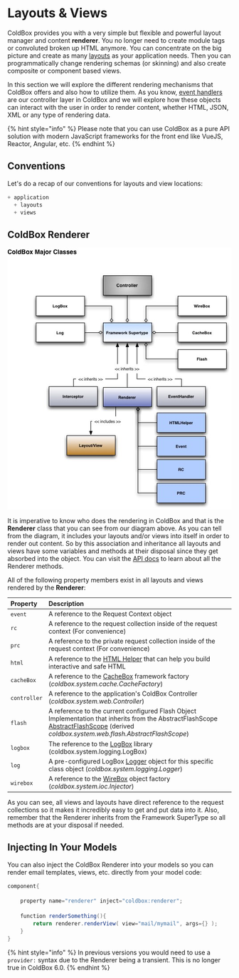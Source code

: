 # Layouts & Views

ColdBox provides you with a very simple but flexible and powerful layout manager and content **renderer**. You no longer need to create module tags or convoluted broken up HTML anymore. You can concentrate on the big picture and create as many [layouts](../../getting-started/configuration/coldbox.cfc/configuration-directives/layouts.md) as your application needs. Then you can programmatically change rendering schemas \(or skinning\) and also create composite or component based views.

In this section we will explore the different rendering mechanisms that ColdBox offers and also how to utilize them. As you know, [event handlers](../event-handlers/) are our controller layer in ColdBox and we will explore how these objects can interact with the user in order to render content, whether HTML, JSON, XML or any type of rendering data.

{% hint style="info" %}
Please note that you can use ColdBox as a pure API solution with modern JavaScript frameworks for the front end like VueJS, Reactor, Angular, etc.
{% endhint %}

## Conventions

Let's do a recap of our conventions for layouts and view locations:

```javascript
+ application
  + layouts
  + views
```

## ColdBox Renderer

![](../../.gitbook/assets/coldboxmajorclasses.jpg)

It is imperative to know who does the rendering in ColdBox and that is the **Renderer** class that you can see from our diagram above. As you can tell from the diagram, it includes your layouts and/or views into itself in order to render out content. So by this association and inheritance all layouts and views have some variables and methods at their disposal since they get absorbed into the object. You can visit the [API docs](http://apidocs.ortussolutions.com/coldbox/current) to learn about all the Renderer methods.

All of the following property members exist in all layouts and views rendered by the **Renderer**:

| **Property** | **Description** |
| :--- | :--- |
| `event` | A reference to the Request Context object |
| `rc` | A reference to the request collection inside of the request context \(For convenience\) |
| `prc` | A reference to the private request collection inside of the request context \(For convenience\) |
| `html` | A reference to the [HTML Helper](../../digging-deeper/html-helper.md)  that can help you build interactive and safe HTML |
| `cacheBox` | A reference to the [CacheBox](http://wiki.coldbox.org/wiki/CacheBox.cfm) framework factory \(_coldbox.system.cache.CacheFactory_\) |
| `controller` | A reference to the application's ColdBox Controller \(_coldbox.system.web.Controller_\) |
| `flash` | A reference to the current configured Flash Object Implementation that inherits from the AbstractFlashScope [AbstractFlashScope](http://www.coldbox.org/api) \(derived _coldbox.system.web.flash.AbstractFlashScope_\) |
| `logbox` | The reference to the [LogBox](http://wiki.coldbox.org/wiki/LogBox.cfm) library \(coldbox.system.logging.LogBox\) |
| `log` | A pre-configured LogBox [Logger](http://wiki.coldbox.org/wiki/LogBox.cfm) object for this specific class object \(_coldbox.system.logging.Logger_\) |
| `wirebox` | A reference to the [WireBox](http://wiki.coldbox.org/wiki/WireBox.cfm) object factory \(_coldbox.system.ioc.Injector_\) |

As you can see, all views and layouts have direct reference to the request collections so it makes it incredibly easy to get and put data into it. Also, remember that the Renderer inherits from the Framework SuperType so all methods are at your disposal if needed.

## Injecting In Your Models

You can also inject the ColdBox Renderer into your models so you can render email templates, views, etc. directly from your model code:

```java
component{

    property name="renderer" inject="coldbox:renderer";

    function renderSomething(){
        return renderer.renderView( view="mail/mymail", args={} );
    }
}
```

{% hint style="info" %}
In previous versions you would need to use a `provider:` syntax due to the Renderer being a transient. This is no longer true in ColdBox 6.0.
{% endhint %}

